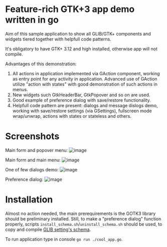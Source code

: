 Feature-rich GTK+3 app demo written in go
=================================================

Aim of this sample application to show all GLIB/GTK+ components and widgets tiered together
with helpfull code patterns.

It's obligatory to have GTK+ 3.12 and high installed, otherwise app will not compile.

Advantages of this demonstration:
1) All actions in application implemented via GAction component, working as entry point
for any activity in application. Advanced use of GAction utilize "action with states" with good
demonstration of such actions in menus.
2) New widgets such GtkHeaderBar, GtkPopover and so on are used.
3) Good example of preference dialog with save/restore functionality.
4) Helpfull code pattern are present: dialogs and message dislogs demo,
working with save/restore settings (via GSettings),
fullscreen mode wrap/unwrap, actions with states or stateless and others.

Screenshots
===========
Main form and popover menu:
![image](https://raw.github.com/d2r2/gotk3/master/examples/cool_app/docs/cool_app_screen_1.png)

Main form and main menu:
![image](https://raw.github.com/d2r2/gotk3/master/examples/cool_app/docs/cool_app_screen_2.png)

One of few dialogs demo:
![image](https://raw.github.com/d2r2/gotk3/master/examples/cool_app/docs/cool_app_screen_3.png)

Preference dialog:
![image](https://raw.github.com/d2r2/gotk3/master/examples/cool_app/docs/cool_app_screen_4.png)


Installation
============

Almost no action needed, the main prerequirements is the GOTK3 library should be preliminary installed.
Still, to make a "preference dialog" function properly, scripts `install_schema.sh`/`uninstall_schema.sh`
should be used, to copy and compile [GLIB setting's schema](https://developer.gnome.org/GSettings/).

To run application type in console `go run ./cool_app.go`.
